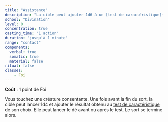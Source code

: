 ```yaml
---
title: "Assistance"
description: "La cible peut ajouter 1d6 à un [test de caractéristique](/utiliser-les-caracteristiques/#tests-de-caracteristique)."
school: "Divination"
level: 0
concentration: true
casting_time: "1 action"
duration: "jusqu'à 1 minute"
range: "contact"
components:
  verbal: true
  somatic: true
  material: false
ritual: false
classes:
    - Foi
---
```

**Coût** : 1 point de Foi  

Vous touchez une créature consentante. Une fois avant la fin du sort, la cible peut lancer 1d4 et ajouter le résultat obtenu au [test de caractéristique](/utiliser-les-caracteristiques/#tests-de-caracteristique) de son choix. Elle peut lancer le dé avant ou après le test. Le sort se termine alors.
